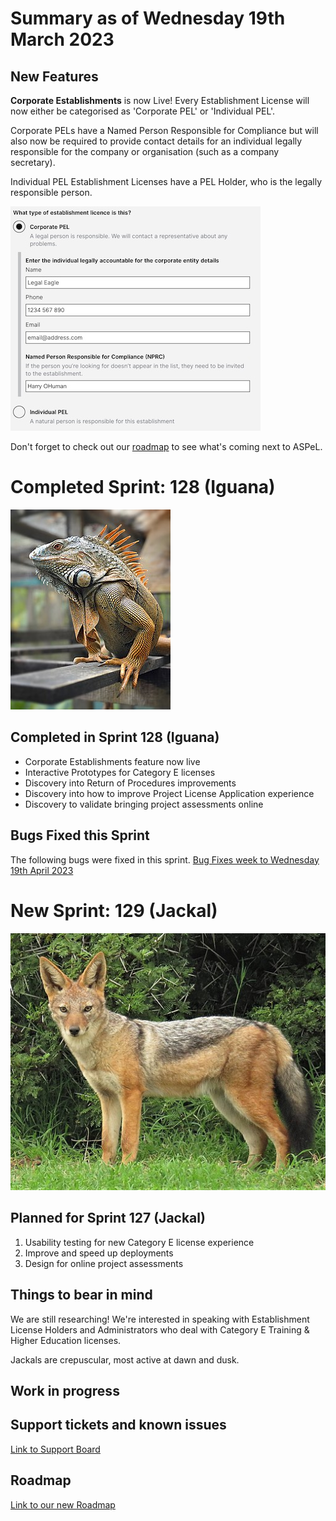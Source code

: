 # Summary as of Wednesday 19th March 2023

## New Features

**Corporate Establishments** is now Live! Every Establishment License will now either be categorised as 'Corporate PEL' or 'Individual PEL'.

Corporate PELs have a Named Person Responsible for Compliance but will also now be required to provide contact details for an individual legally responsible for the company or organisation (such as a company secretary).

Individual PEL Establishment Licenses have a PEL Holder, who is the legally responsible person.

![Corporate PEL](graphs/corporate_PEL.jpg)

Don't forget to check out our [roadmap](https://roadmap.prodpad.com/937455be-8d08-11ed-aa53-2a7db0eb1d9c) to see what's coming next to ASPeL.

# Completed Sprint: 128 (Iguana)
![Patricia Guillory, CC BY-SA 4.0 <https://creativecommons.org/licenses/by-sa/4.0>, via Wikimedia Commons](graphs/256px-Male_Green_Iguana_Belize.jpg)


## Completed in Sprint 128 (Iguana)
* Corporate Establishments feature now live
* Interactive Prototypes for Category E licenses
* Discovery into Return of Procedures improvements
* Discovery into how to improve Project License Application experience
* Discovery to validate bringing project assessments online

## Bugs Fixed this Sprint
The following bugs were fixed in this sprint.
[Bug Fixes week to Wednesday 19th April 2023](graphs/bugs20042023.png)


# New Sprint: 129 (Jackal)

![Christiaan Viljoen, CC BY 4.0 <https://creativecommons.org/licenses/by/4.0>, via Wikimedia Commons](graphs/L._m._mesomelas,_Sunday's_River_Valley_Local_Municipality_3.jpg)

## Planned for Sprint 127 (Jackal)
1. Usability testing for new Category E license experience
2. Improve and speed up deployments
3. Design for online project assessments


## Things to bear in mind
We are still researching! We're interested in speaking with Establishment License Holders and Administrators who deal with Category E Training & Higher Education licenses.

Jackals are crepuscular, most active at dawn and dusk.


## Work in progress

## Support tickets and known issues
[Link to Support Board](https://collaboration.homeoffice.gov.uk/jira/secure/RapidBoard.jspa?rapidView=1717)


## Roadmap

[Link to our new Roadmap](https://roadmap.prodpad.com/937455be-8d08-11ed-aa53-2a7db0eb1d9c)

